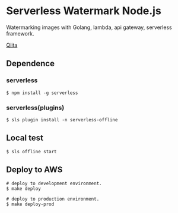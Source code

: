 # Serverless Watermark Node.js
Watermarking images with Golang, lambda, api gateway, serverless framework.

[Qiita](https://qiita.com/haxidoi/items/b278237d5aebfa889303)

## Dependence
### serverless
```shell
$ npm install -g serverless
```
### serverless(plugins)
```shell
$ sls plugin install -n serverless-offline
```

## Local test
```shell
$ sls offline start
```

## Deploy to AWS
```shell
# deploy to development environment.
$ make deploy

# deploy to production environment.
$ make deploy-prod
```
